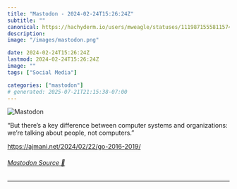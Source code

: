 ```yaml
---
title: "Mastodon - 2024-02-24T15:26:24Z"
subtitle: ""
canonical: https://hachyderm.io/users/mweagle/statuses/111987155581157464
description:
image: "/images/mastodon.png"

date: 2024-02-24T15:26:24Z
lastmod: 2024-02-24T15:26:24Z
image: ""
tags: ["Social Media"]

categories: ["mastodon"]
# generated: 2025-07-21T21:15:38-07:00
---
```

![Mastodon](/images/mastodon.png)

<p>“But there’s a key difference between computer systems and organizations: we’re talking about people, not computers.”</p><p><a href="https://ajmani.net/2024/02/22/go-2016-2019/" target="_blank" rel="nofollow noopener noreferrer" translate="no"><span class="invisible">https://</span><span class="ellipsis">ajmani.net/2024/02/22/go-2016-</span><span class="invisible">2019/</span></a></p>


###### [Mastodon Source 🐘](https://hachyderm.io/@mweagle/111987155581157464)

___
